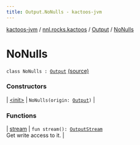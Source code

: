 ```yaml
---
title: Output.NoNulls - kactoos-jvm
---
```


[kactoos-jvm](../../../index.html) / [nnl.rocks.kactoos](../../index.html) / [Output](../index.html) / [NoNulls](./index.html)

# NoNulls

`class NoNulls : `[`Output`](../index.html) [(source)](https://github.com/neonailol/kactoos/blob/master/kactoos-jvm/src/main/kotlin/nnl/rocks/kactoos/Output.kt#L47)

### Constructors

| [&lt;init&gt;](-init-.html) | `NoNulls(origin: `[`Output`](../index.html)`)` |

### Functions

| [stream](stream.html) | `fun stream(): `[`OutputStream`](http://docs.oracle.com/javase/8/docs/api/java/io/OutputStream.html)<br>Get write access to it. |


